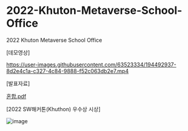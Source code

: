 # 2022-Khuton-Metaverse-School-Office
2022 Khuton Metaverse School Office

[데모영상]

https://user-images.githubusercontent.com/63523334/194492937-8d2e4c1a-c327-4c84-9888-f52c063db2e7.mp4

[발표자료]

[혼합.pdf](https://github.com/SNG0407/2022-Khuton-Metaverse-School-Office/files/9731484/default.pdf)

[2022 SW해커톤(Khuthon) 우수상 시상]

![image](https://user-images.githubusercontent.com/63523334/222609880-47e2f8c9-515f-4e51-bb75-0c2996af5930.png)
